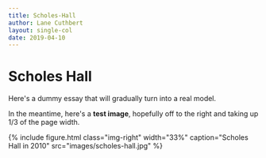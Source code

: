 ```yaml
---
title: Scholes-Hall
author: Lane Cuthbert
layout: single-col
date: 2019-04-10
---
```



# Scholes Hall

Here's a dummy essay that will gradually turn into a real model.

In the meantime, here's a **test image**, hopefully off to the right and taking up 1/3 of the page width.

{% include figure.html class="img-right" width="33%" caption="Scholes Hall in 2010" src="images/scholes-hall.jpg" %}
